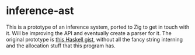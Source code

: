 # inference-ast

This is a prototype of an inference system, ported to Zig to get in touch with
it. Will be improving the API and eventually create a parser for it. The
original prototype is [this Haskell gist](https://gist.github.com/cg-jl/3d070aaef1110625812ac9010a09c171), without all the fancy string
interning and the allocation stuff that this program has.
